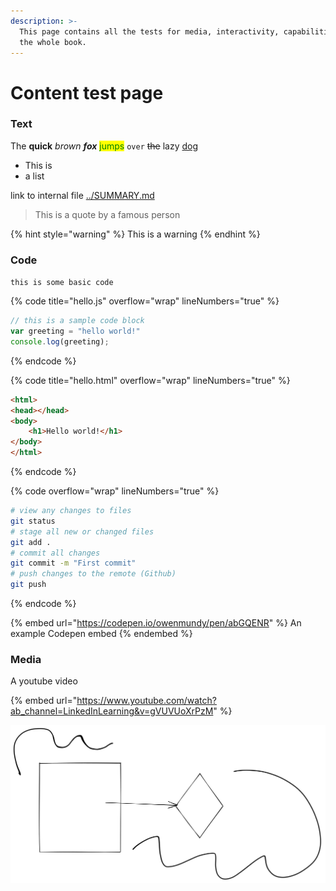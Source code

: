 ```yaml
---
description: >-
  This page contains all the tests for media, interactivity, capabilities for
  the whole book.
---
```


# Content test page

### Text

The **quick** _brown_ _**fox**_ <mark style="color:green;">jumps</mark> `over` ~~the~~ lazy [dog](https://en.wikipedia.org/wiki/The\_quick\_brown\_fox\_jumps\_over\_the\_lazy\_dog)

* This is
* a list

link to internal file [../SUMMARY.md](../SUMMARY.md)

> This is a quote by a famous person

{% hint style="warning" %}
This is a warning
{% endhint %}

### Code

`this is some basic code`&#x20;

{% code title="hello.js" overflow="wrap" lineNumbers="true" %}
```javascript
// this is a sample code block
var greeting = "hello world!"
console.log(greeting);
```
{% endcode %}

{% code title="hello.html" overflow="wrap" lineNumbers="true" %}
```html
<html>
<head></head>
<body>
    <h1>Hello world!</h1>
</body>
</html>
```
{% endcode %}

{% code overflow="wrap" lineNumbers="true" %}
```bash
# view any changes to files
git status
# stage all new or changed files  
git add .
# commit all changes
git commit -m "First commit"
# push changes to the remote (Github)
git push
```
{% endcode %}

{% embed url="https://codepen.io/owenmundy/pen/abGQENR" %}
An example Codepen embed
{% endembed %}

### Media

A youtube video

{% embed url="https://www.youtube.com/watch?ab_channel=LinkedInLearning&v=gVUVUoXrPzM" %}

<img src="../.gitbook/assets/file.drawing.svg" alt="" class="gitbook-drawing">
